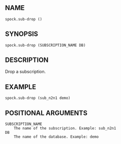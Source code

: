 ## NAME

`spock.sub-drop ()`

## SYNOPSIS

`spock.sub-drop (SUBSCRIPTION_NAME DB)`
 
## DESCRIPTION

Drop a subscription. 

## EXAMPLE

`spock.sub-drop (sub_n2n1 demo)`
 
## POSITIONAL ARGUMENTS
    SUBSCRIPTION_NAME
        The name of the subscription. Example: sub_n2n1
    DB
        The name of the database. Example: demo
